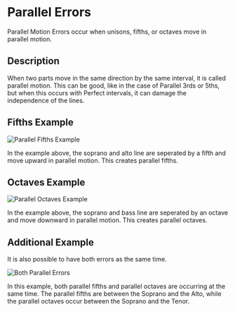 # Parallel Errors
Parallel Motion Errors occur when unisons, fifths, or octaves move in parallel motion.

## Description
When two parts move in the same direction by the same interval, it is called parallel motion. This can be good, like in the case of Parallel 3rds or 5ths, but when this occurs with Perfect intervals, it can damage the independence of the lines.

## Fifths Example
![Parallel Fifths Example](ParallelFifthsExample.PNG)

In the example above, the soprano and alto line are seperated by a fifth and move upward in parallel motion. This creates parallel fifths.

## Octaves Example
![Parallel Octaves Example](ParallelOctavesExample.PNG)

In the example above, the soprano and bass line are seperated by an octave and move downward in parallel motion. This creates parallel octaves.

## Additional Example
It is also possible to have both errors as the same time.

![Both Parallel Errors](ParallelGeneralExample.PNG)

In this example, both parallel fifths and parallel octaves are occurring at the same time. The parallel fifths are between the Soprano and the Alto, while the parallel octaves occur between the Soprano and the Tenor.
